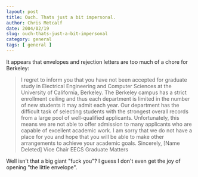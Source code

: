 ```yaml
---
layout: post
title: Ouch. Thats just a bit impersonal.
author: Chris Metcalf
date: 2004/02/19
slug: ouch-thats-just-a-bit-impersonal
category: general
tags: [ general ]
---
```


It appears that envelopes and rejection letters are too much of a chore for Berkeley:
<blockquote>I regret to inform you that you have not been accepted for graduate study in Electrical Engineering and Computer Sciences at the University of California, Berkeley.
The Berkeley campus has a strict enrollment ceiling and thus each department is limited in the number of new students it may admit each year.  Our department has the difficult task of selecting students with the strongest overall records from a large pool of well-qualified applicants.  Unfortunately, this means we are not able to offer admission to many applicants who are capable of excellent academic work.
I am sorry that we do not have a place for you and hope that you will be able to make other arrangements to achieve your academic goals.
Sincerely,
[Name Deleted]
Vice Chair
EECS Graduate Matters
</blockquote>
Well isn't that a big giant "fuck you"? I guess I don't even get the joy of opening "the little envelope".

